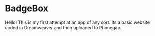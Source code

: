 BadgeBox
========
Hello!
This is my first attempt at an app of any sort. Its a basic website coded in Dreamweaver and then uploaded to Phonegap.
